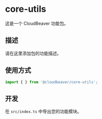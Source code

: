 # core-utils

这是一个 CloudBeaver 功能包。

## 描述

请在这里添加包的功能描述。

## 使用方式

```typescript
import { } from '@cloudbeaver/core-utils';
```

## 开发

在 `src/index.ts` 中导出您的功能模块。
